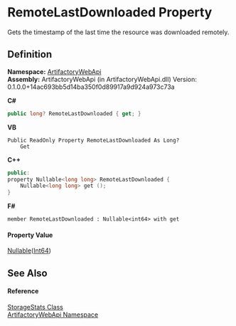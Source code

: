 # RemoteLastDownloaded Property


Gets the timestamp of the last time the resource was downloaded remotely.



## Definition
**Namespace:** <a href="75b20af6-7197-02a5-e38f-f7b15eac4732">ArtifactoryWebApi</a>  
**Assembly:** ArtifactoryWebApi (in ArtifactoryWebApi.dll) Version: 0.1.0.0+14ac693bb5d14ba350f0d89917a9d924a973c73a

**C#**
``` C#
public long? RemoteLastDownloaded { get; }
```
**VB**
``` VB
Public ReadOnly Property RemoteLastDownloaded As Long?
	Get
```
**C++**
``` C++
public:
property Nullable<long long> RemoteLastDownloaded {
	Nullable<long long> get ();
}
```
**F#**
``` F#
member RemoteLastDownloaded : Nullable<int64> with get
```



#### Property Value
<a href="https://learn.microsoft.com/dotnet/api/system.nullable-1" target="_blank" rel="noopener noreferrer">Nullable</a>(<a href="https://learn.microsoft.com/dotnet/api/system.int64" target="_blank" rel="noopener noreferrer">Int64</a>)

## See Also


#### Reference
<a href="d9825d9c-79c3-11ba-00f7-82e9b95040c7">StorageStats Class</a>  
<a href="75b20af6-7197-02a5-e38f-f7b15eac4732">ArtifactoryWebApi Namespace</a>  
